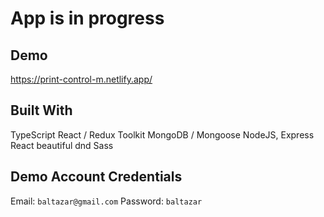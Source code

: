 # App is in progress

## Demo
https://print-control-m.netlify.app/

## Built With
TypeScript
React / Redux Toolkit
MongoDB / Mongoose
NodeJS, Express
React beautiful dnd
Sass

## Demo Account Credentials
Email:  `baltazar@gmail.com`
Password:  `baltazar` 
